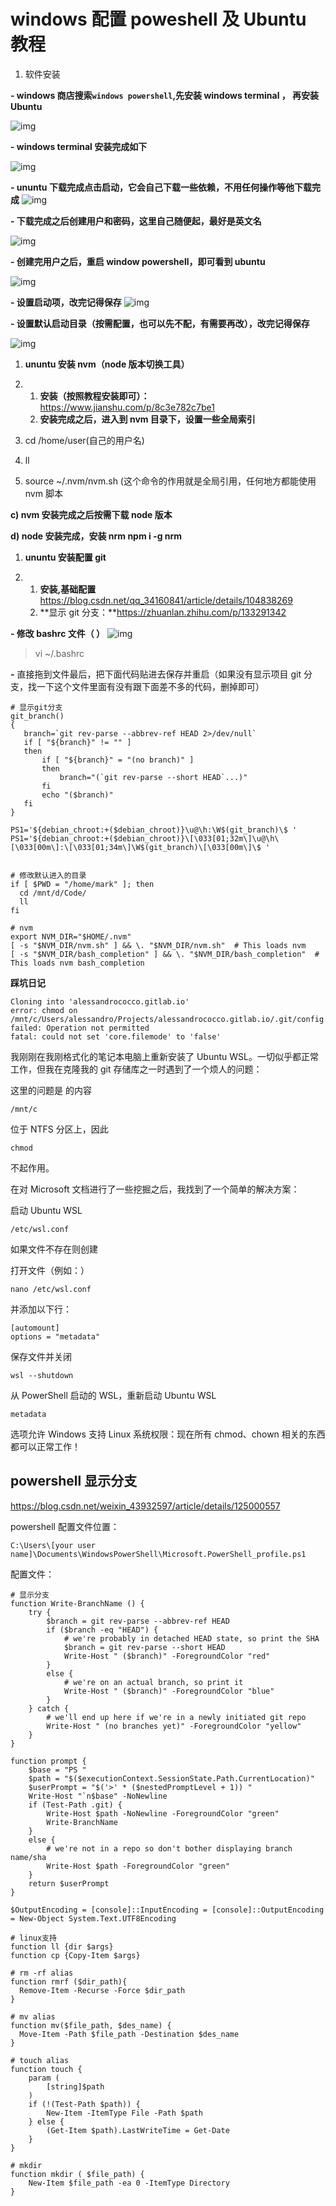 # **windows 配置 poweshell 及 Ubuntu 教程**

1. 软件安装

**- windows 商店搜索`windows powershell`,先安装 windows terminal ， 再安装 Ubuntu**

 ![img](https://docimg5.docs.qq.com/image/FcPfk2cEuSO9HV8DsItyiA?w=1436&h=683)

**- windows terminal 安装完成如下**

 ![img](https://docimg2.docs.qq.com/image/EPeoDaCvdz0BJwnswOKB-g?w=1202&h=776)

**- ununtu 下载完成点击启动，它会自己下载一些依赖，不用任何操作等他下载完成** ![img](https://docimg3.docs.qq.com/image/HwSGYLBx_ZJuieQWwJgC7A?w=1450&h=767)

**- 下载完成之后创建用户和密码，这里自己随便起，最好是英文名**

 ![img](https://docimg5.docs.qq.com/image/uLvYQoUHuS64E9yoyB6jEA?w=1446&h=724)

**- 创建完用户之后，重启 window powershell，即可看到 ubuntu**

 ![img](https://raw.githubusercontent.com/JuntengMa/image/master/Im9CeCOivMkBIr72cRz-yA)

**- 设置启动项，改完记得保存** ![img](https://raw.githubusercontent.com/JuntengMa/image/master/Wh-DT1Xi5IBBlr09J1cEDQ)

**- 设置默认启动目录（按需配置，也可以先不配，有需要再改），改完记得保存**

 ![img](https://docimg8.docs.qq.com/image/YO70PFsYyW-YYzMU9EJuWg?w=1694&h=927)

1. **ununtu 安装 nvm（node 版本切换工具）**

2. 1. **安装（按照教程安装即可）：** https://www.jianshu.com/p/8c3e782c7be1
   2. **安装完成之后，进入到 nvm 目录下，设置一些全局索引**

3. cd /home/user(自己的用户名)
4. ll
5. source ~/.nvm/nvm.sh (这个命令的作用就是全局引用，任何地方都能使用 nvm 脚本

 **c) nvm 安装完成之后按需下载 node 版本**

 **d) node 安装完成，安装 nrm npm i -g nrm**

1. **ununtu 安装配置 git**

2. 1. **安装,基础配置** https://blog.csdn.net/qq_34160841/article/details/104838269
   2. **显示 git 分支：**https://zhuanlan.zhihu.com/p/133291342

**- 修改 bashrc 文件（ ）** ![img](https://raw.githubusercontent.com/tengyuanOasis/image/master/pLuScGYX10Za2kKyP3Lm4w)

> vi ~/.bashrc

**-** 直接拖到文件最后，把下面代码贴进去保存并重启（如果没有显示项目 git 分支，找一下这个文件里面有没有跟下面差不多的代码，删掉即可）

```shell
# 显示git分支
git_branch()
{
   branch=`git rev-parse --abbrev-ref HEAD 2>/dev/null`
   if [ "${branch}" != "" ]
   then
       if [ "${branch}" = "(no branch)" ]
       then
           branch="(`git rev-parse --short HEAD`...)"
       fi
       echo "($branch)"
   fi
}

PS1='${debian_chroot:+($debian_chroot)}\u@\h:\W$(git_branch)\$ '
PS1='${debian_chroot:+($debian_chroot)}\[\033[01;32m\]\u@\h\[\033[00m\]:\[\033[01;34m\]\W$(git_branch)\[\033[00m\]\$ '


# 修改默认进入的目录
if [ $PWD = "/home/mark" ]; then
  cd /mnt/d/Code/
  ll
fi

# nvm
export NVM_DIR="$HOME/.nvm"
[ -s "$NVM_DIR/nvm.sh" ] && \. "$NVM_DIR/nvm.sh"  # This loads nvm
[ -s "$NVM_DIR/bash_completion" ] && \. "$NVM_DIR/bash_completion"  # This loads nvm bash_completion
```

**踩坑日记**

```
Cloning into 'alessandrococco.gitlab.io'
error: chmod on /mnt/c/Users/alessandro/Projects/alessandrococco.gitlab.io/.git/config.lock failed: Operation not permitted
fatal: could not set 'core.filemode' to 'false'
```

我刚刚在我刚格式化的笔记本电脑上重新安装了 Ubuntu WSL。一切似乎都正常工作，但我在克隆我的 git 存储库之一时遇到了一个烦人的问题：

这里的问题是 的内容

```
/mnt/c
```

位于 NTFS 分区上，因此

```
chmod
```

不起作用。

在对 Microsoft 文档进行了一些挖掘之后，我找到了一个简单的解决方案：

启动 Ubuntu WSL

```
/etc/wsl.conf
```

如果文件不存在则创建

打开文件（例如：）

```
nano /etc/wsl.conf
```

并添加以下行：

```
[automount]
options = "metadata"
```

保存文件并关闭

```
wsl --shutdown
```

从 PowerShell 启动的 WSL，重新启动 Ubuntu WSL

```
metadata
```

选项允许 Windows 支持 Linux 系统权限：现在所有 chmod、chown 相关的东西都可以正常工作！





## powershell 显示分支

https://blog.csdn.net/weixin_43932597/article/details/125000557





powershell 配置文件位置：

```
C:\Users\[your user name]\Documents\WindowsPowerShell\Microsoft.PowerShell_profile.ps1
```

配置文件：

```shell
# 显示分支
function Write-BranchName () {
    try {
        $branch = git rev-parse --abbrev-ref HEAD
        if ($branch -eq "HEAD") {
            # we're probably in detached HEAD state, so print the SHA
            $branch = git rev-parse --short HEAD
            Write-Host " ($branch)" -ForegroundColor "red"
        }
        else {
            # we're on an actual branch, so print it
            Write-Host " ($branch)" -ForegroundColor "blue"
        }
    } catch {
        # we'll end up here if we're in a newly initiated git repo
        Write-Host " (no branches yet)" -ForegroundColor "yellow"
    }
}

function prompt {
    $base = "PS "
    $path = "$($executionContext.SessionState.Path.CurrentLocation)"
    $userPrompt = "$('>' * ($nestedPromptLevel + 1)) "
    Write-Host "`n$base" -NoNewline
    if (Test-Path .git) {
        Write-Host $path -NoNewline -ForegroundColor "green"
        Write-BranchName
    }
    else {
        # we're not in a repo so don't bother displaying branch name/sha
        Write-Host $path -ForegroundColor "green"
    }
    return $userPrompt
}

$OutputEncoding = [console]::InputEncoding = [console]::OutputEncoding = New-Object System.Text.UTF8Encoding

# linux支持
function ll {dir $args}
function cp {Copy-Item $args}

# rm -rf alias
function rmrf ($dir_path){
  Remove-Item -Recurse -Force $dir_path
}

# mv alias
function mv($file_path, $des_name) {
  Move-Item -Path $file_path -Destination $des_name
}

# touch alias
function touch {
    param (
        [string]$path
    )
    if (!(Test-Path $path)) {
        New-Item -ItemType File -Path $path
    } else {
        (Get-Item $path).LastWriteTime = Get-Date
    }
}

# mkdir
function mkdir ( $file_path) {
    New-Item $file_path -ea 0 -ItemType Directory
}
```

